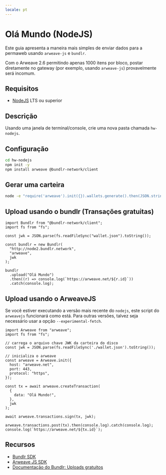 ```yaml
---
locale: pt
---
```

# Olá Mundo (NodeJS)

Este guia apresenta a maneira mais simples de enviar dados para a permaweb usando `arweave-js` e `bundlr`.

Com o Arweave 2.6 permitindo apenas 1000 itens por bloco, postar diretamente no gateway (por exemplo, usando `arweave-js`) provavelmente será incomum.

## Requisitos

- [NodeJS](https://nodejs.org) LTS ou superior

## Descrição

Usando uma janela de terminal/console, crie uma nova pasta chamada `hw-nodejs`.

## Configuração

```sh
cd hw-nodejs
npm init -y
npm install arweave @bundlr-network/client
```

## Gerar uma carteira

```sh
node -e "require('arweave').init({}).wallets.generate().then(JSON.stringify).then(console.log.bind(console))" > wallet.json
```

## Upload usando o bundlr (Transações gratuitas)

```js:no-line-numbers
import Bundlr from "@bundlr-network/client";
import fs from "fs";

const jwk = JSON.parse(fs.readFileSync("wallet.json").toString());

const bundlr = new Bundlr(
  "http://node2.bundlr.network",
  "arweave",
  jwk
);

bundlr
  .upload("Olá Mundo")
  .then((r) => console.log(`https://arweave.net/${r.id}`))
  .catch(console.log);
```

## Upload usando o ArweaveJS

Se você estiver executando a versão mais recente do `nodejs`, este script do `arweavejs` funcionará como está. Para outras versões, talvez seja necessário usar a opção `--experimental-fetch`.
 
```js:no-line-numbers
import Arweave from "arweave";
import fs from "fs";

// carrega o arquivo chave JWK da carteira do disco
const jwk = JSON.parse(fs.readFileSync('./wallet.json').toString());

// inicializa o arweave
const arweave = Arweave.init({
  host: "arweave.net",
  port: 443,
  protocol: "https",
});

const tx = await arweave.createTransaction(
  {
    data: "Olá Mundo!",
  },
  jwk
);

await arweave.transactions.sign(tx, jwk);

arweave.transactions.post(tx).then(console.log).catch(console.log);
console.log(`https://arweave.net/${tx.id}`);
```

## Recursos

- [Bundlr SDK](https://github.com/Bundlr-Network/js-sdk)
- [Arweave JS SDK](https://github.com/ArweaveTeam/arweave-js)
- [Documentação do Bundlr: Uploads gratuitos](https://docs.bundlr.network/FAQs/general-faq#does-bundlr-offer-free-uploads)